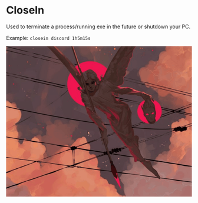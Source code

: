# CloseIn
Used to terminate a process/running exe in the future or shutdown your PC.

Example:
`closein discord 1h5m15s`

![Preview](preview.gif)
